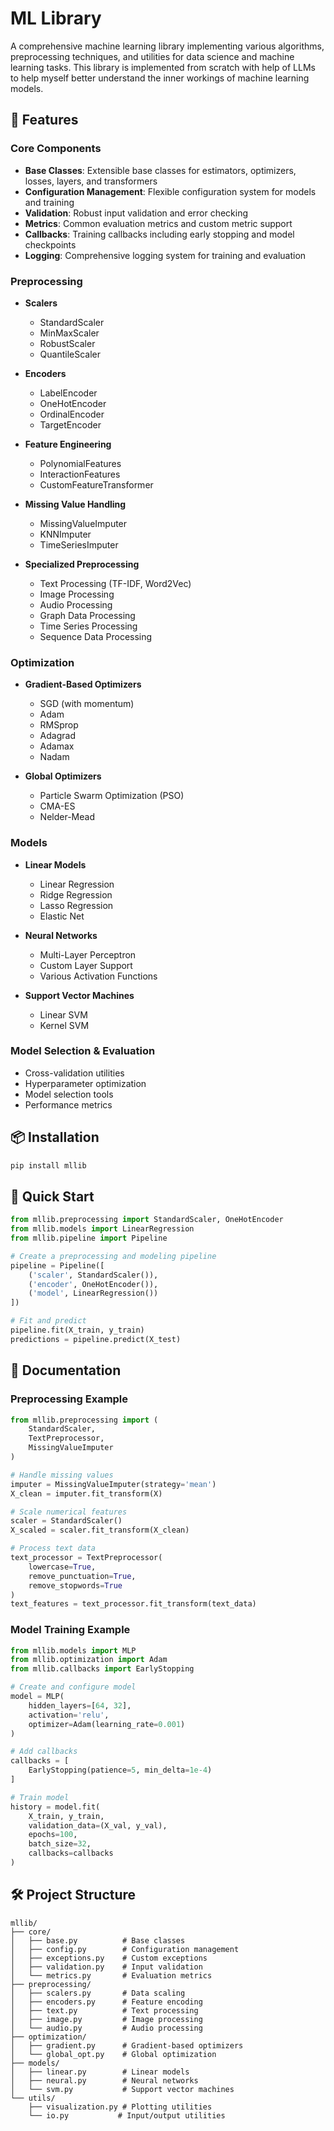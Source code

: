 # ML Library

A comprehensive machine learning library implementing various algorithms, preprocessing techniques, and utilities for data science and machine learning tasks. This library is implemented from scratch with help of LLMs to help myself better understand the inner workings of machine learning models.

## 🌟 Features

### Core Components
- **Base Classes**: Extensible base classes for estimators, optimizers, losses, layers, and transformers
- **Configuration Management**: Flexible configuration system for models and training
- **Validation**: Robust input validation and error checking
- **Metrics**: Common evaluation metrics and custom metric support
- **Callbacks**: Training callbacks including early stopping and model checkpoints
- **Logging**: Comprehensive logging system for training and evaluation

### Preprocessing
- **Scalers**
  - StandardScaler
  - MinMaxScaler
  - RobustScaler
  - QuantileScaler

- **Encoders**
  - LabelEncoder
  - OneHotEncoder
  - OrdinalEncoder
  - TargetEncoder

- **Feature Engineering**
  - PolynomialFeatures
  - InteractionFeatures
  - CustomFeatureTransformer

- **Missing Value Handling**
  - MissingValueImputer
  - KNNImputer
  - TimeSeriesImputer

- **Specialized Preprocessing**
  - Text Processing (TF-IDF, Word2Vec)
  - Image Processing
  - Audio Processing
  - Graph Data Processing
  - Time Series Processing
  - Sequence Data Processing

### Optimization
- **Gradient-Based Optimizers**
  - SGD (with momentum)
  - Adam
  - RMSprop
  - Adagrad
  - Adamax
  - Nadam

- **Global Optimizers**
  - Particle Swarm Optimization (PSO)
  - CMA-ES
  - Nelder-Mead

### Models
- **Linear Models**
  - Linear Regression
  - Ridge Regression
  - Lasso Regression
  - Elastic Net

- **Neural Networks**
  - Multi-Layer Perceptron
  - Custom Layer Support
  - Various Activation Functions

- **Support Vector Machines**
  - Linear SVM
  - Kernel SVM

### Model Selection & Evaluation
- Cross-validation utilities
- Hyperparameter optimization
- Model selection tools
- Performance metrics

## 📦 Installation

```bash
pip install mllib
```

## 🚀 Quick Start

```python
from mllib.preprocessing import StandardScaler, OneHotEncoder
from mllib.models import LinearRegression
from mllib.pipeline import Pipeline

# Create a preprocessing and modeling pipeline
pipeline = Pipeline([
    ('scaler', StandardScaler()),
    ('encoder', OneHotEncoder()),
    ('model', LinearRegression())
])

# Fit and predict
pipeline.fit(X_train, y_train)
predictions = pipeline.predict(X_test)
```

## 📖 Documentation

### Preprocessing Example

```python
from mllib.preprocessing import (
    StandardScaler,
    TextPreprocessor,
    MissingValueImputer
)

# Handle missing values
imputer = MissingValueImputer(strategy='mean')
X_clean = imputer.fit_transform(X)

# Scale numerical features
scaler = StandardScaler()
X_scaled = scaler.fit_transform(X_clean)

# Process text data
text_processor = TextPreprocessor(
    lowercase=True,
    remove_punctuation=True,
    remove_stopwords=True
)
text_features = text_processor.fit_transform(text_data)
```

### Model Training Example

```python
from mllib.models import MLP
from mllib.optimization import Adam
from mllib.callbacks import EarlyStopping

# Create and configure model
model = MLP(
    hidden_layers=[64, 32],
    activation='relu',
    optimizer=Adam(learning_rate=0.001)
)

# Add callbacks
callbacks = [
    EarlyStopping(patience=5, min_delta=1e-4)
]

# Train model
history = model.fit(
    X_train, y_train,
    validation_data=(X_val, y_val),
    epochs=100,
    batch_size=32,
    callbacks=callbacks
)
```

## 🛠️ Project Structure

```
mllib/
├── core/
│   ├── base.py          # Base classes
│   ├── config.py        # Configuration management
│   ├── exceptions.py    # Custom exceptions
│   ├── validation.py    # Input validation
│   └── metrics.py       # Evaluation metrics
├── preprocessing/
│   ├── scalers.py       # Data scaling
│   ├── encoders.py      # Feature encoding
│   ├── text.py          # Text processing
│   ├── image.py         # Image processing
│   └── audio.py         # Audio processing
├── optimization/
│   ├── gradient.py      # Gradient-based optimizers
│   └── global_opt.py    # Global optimization
├── models/
│   ├── linear.py        # Linear models
│   ├── neural.py        # Neural networks
│   └── svm.py           # Support vector machines
└── utils/
    ├── visualization.py # Plotting utilities
    └── io.py           # Input/output utilities
```
